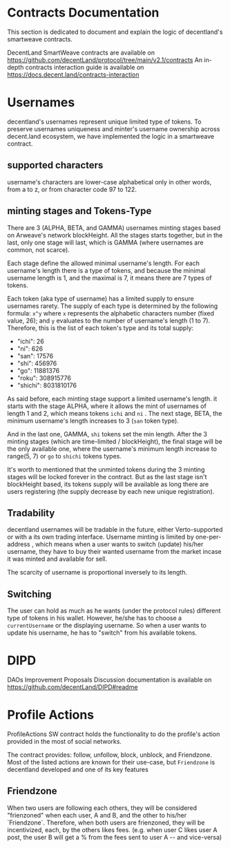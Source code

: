 # Contracts Documentation
This section is dedicated to document and explain the logic of decentland's smartweave contracts.

DecentLand SmartWeave contracts are available on https://github.com/decentLand/protocol/tree/main/v2.1/contracts
An in-depth contracts interaction guide is available on https://docs.decent.land/contracts-interaction

# Usernames
decentland's usernames represent unique limited type of tokens. To preserve usernames uniqueness and minter's username ownership across decent.land ecosystem, we have implemented the logic in a smartweave contract.

<h2>supported characters</h2>

username's characters are lower-case alphabetical only in other words, from a to z, or from character code 97 to 122.

<h2>minting stages and Tokens-Type</h2>

There are 3 (ALPHA, BETA, and GAMMA) usernames minting stages based on Arweave's network blockHeight. All the stages starts together, but in the last, only one stage will last, which is GAMMA (where usernames are common, not scarce).

Each stage define the allowed minimal username's length. For each username's length there is a type of tokens, and because the minimal username length is 1, and the maximal is 7, it means there are 7 types of tokens.

Each token (aka type of username) has a limited supply to ensure usernames rarety. The supply of each type is determined by the following formula: `x^y` where `x` represents the alphabetic characters number (fixed value, 26); and `y` evaluates to the number of username's length (1 to 7). Therefore, this is the list of each token's type and its total supply:
- "ichi": 26
- "ni": 626
- "san": 17576
- "shi": 456976
- "go": 11881376
- "roku": 308915776
- "shichi": 8031810176 

As said before, each minting stage support a limited username's length. it starts with the stage ALPHA, where it allows the mint of usernames of length 1 and 2, which means tokens `ichi` and `ni` . The next stage, BETA, the minimum username's length increases to 3 (`san` token type). 

And in the last one, GAMMA, `shi` tokens set the min length. After the 3 minting stages (which are time-limited / blockHeight), the final stage will be the only available one, where the username's minimum length increase to range(5, 7) or `go` to `shichi` tokens types.

It's worth to mentioned that the unminted tokens during the 3 minting stages will be locked forever in the contract. But as the last stage isn't blockHeight based, its tokens supply will be available as long there are users registering (the supply decrease by each new unique registration).

<h2>Tradability</h2>

decentland usernames will be tradable in the future, either Verto-supported or with a its own trading interface. Username minting is limited by one-per-address , which means when a user wants to switch (update) his/her username, they have to buy their wanted username from the market incase it was minted and available for sell.

The scarcity of username is proportional inversely to its length.

<h2>Switching</h2>

The user can hold as much as he wants (under the protocol rules) different type of tokens in his wallet. However, he/she has to choose a `currentUsername` or the displaying username. So when a user wants to update his username, he has to "switch" from his available tokens.

# DIPD
DAOs Improvement Proposals Discussion documentation is available on https://github.com/decentLand/DIPD#readme

# Profile Actions
ProfileActions SW contract holds the functionality to do the profile's action provided in the most of social networks. 

The contract provides: follow, unfollow, block, unblock, and Friendzone. Most of the listed actions are known for their use-case, but `Friendzone` is decentland developed and one of its key features

<h2>Friendzone</h2>
When two users are following each others, they will be considered "frienzoned" when each user, A and B, and the other to his/her `Friendzone`. Therefore, when both users are frienzoned, they will be incentivized, each, by the others likes fees. (e.g. when user C likes user A post, the user B will get a % from the fees sent to user A -- and vice-versa)
